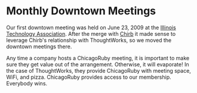 Monthly Downtown Meetings
==

Our first downtown meeting was held on June 23, 2009 at the [Illinois Technology Association](http://chicagotechnexus.org). After the merge with [Chirb](http://chirb.org) it made sense to leverage Chirb's relationship with ThoughtWorks, so we moved the downtown meetings there.

Any time a company hosts a ChicagoRuby meeting, it is important to make sure they get value out of the arrangement. Otherwise, it will evaporate! In the case of ThoughtWorks, they provide ChicagoRuby with meeting space, WiFi, and pizza. ChicagoRuby provides access to our membership. Everybody wins.
